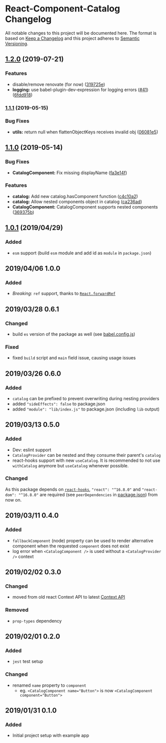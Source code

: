 # React-Component-Catalog Changelog

All notable changes to this project will be documented here. The format is based on [Keep a Changelog](http://keepachangelog.com/en/1.0.0/) and this project adheres to [Semantic Versioning](http://semver.org/spec/v2.0.0.html).


## [1.2.0](https://github.com/natterstefan/react-component-catalog/compare/v1.1.1...v1.2.0) (2019-07-21)


### Features

* disable/remove renovate (for now) ([319725e](https://github.com/natterstefan/react-component-catalog/commit/319725e))
* **logging:** use babel-plugin-dev-expression for logging errors ([#41](https://github.com/natterstefan/react-component-catalog/issues/41)) ([6fdd918](https://github.com/natterstefan/react-component-catalog/commit/6fdd918))



### [1.1.1](https://github.com/natterstefan/react-component-catalog/compare/v1.1.0...v1.1.1) (2019-05-15)


### Bug Fixes

* **utils:** return null when flattenObjectKeys receives invalid obj ([06081e5](https://github.com/natterstefan/react-component-catalog/commit/06081e5))



## [1.1.0](https://github.com/natterstefan/react-component-catalog/compare/v1.0.1...v1.1.0) (2019-05-14)


### Bug Fixes

* **CatalogComponent:** Fix missing displayName ([fa3e14f](https://github.com/natterstefan/react-component-catalog/commit/fa3e14f))


### Features

* **catalog:** Add new catalog.hasComponent function ([c4c10a2](https://github.com/natterstefan/react-component-catalog/commit/c4c10a2))
* **catalog:** Allow nested components object in catalog ([ca236ad](https://github.com/natterstefan/react-component-catalog/commit/ca236ad))
* **CatalogComponent:** CatalogComponent supports nested components ([369375b](https://github.com/natterstefan/react-component-catalog/commit/369375b))



## [1.0.1](https://github.com/natterstefan/react-component-catalog/compare/v1.0.0...v1.0.1) (2019/04/29)

### Added

- `esm` support (build `esm` module and add id as `module` in `package.json`)

## 2019/04/06 1.0.0

### Added

- *Breaking*: `ref` support, thanks to [`React.forwardRef`](https://reactjs.org/docs/forwarding-refs.html)

## 2019/03/28 0.6.1

### Changed

- build `es` version of the package as well (see [babel.config.js](./babel.config.js))

### Fixed

- fixed `build` script and `main` field issue, causing usage issues

## 2019/03/26 0.6.0

### Added

- `catalog` can be prefixed to prevent overwriting during nesting providers
- added `"sideEffects": false` to package.json
- added `"module": "lib/index.js"` to package.json (including `lib` output)

## 2019/03/13 0.5.0

### Added

- Dev: eslint support
- `CatalogProvider` can be nested and they consume their parent's `catalog`
- react-hooks support with new `useCatalog`. It is recommended to not use
  `withCatalog` anymore but `useCatalog` whenever possible.

### Changed

As this package depends on [`react-hooks`](https://reactjs.org/docs/hooks-overview.html),
`"react": "^16.8.0"` and `"react-dom": "^16.8.0"` are required (see
`peerDependencies` in [package.json](./package.json)) from now on.

## 2019/03/11 0.4.0

### Added

- `fallbackComponent` (node) property can be used to render alternative component
  when the requested `component` does not exist
- log error when `<CatalogComponent />` is used without a `<CatalogProvider />`
  context

## 2019/02/02 0.3.0

### Changed

- moved from old react Context API to latest [Context API](https://reactjs.org/docs/context.html)

### Removed

- `prop-types` dependency

## 2019/02/01 0.2.0

### Added

- `jest` test setup

### Changed

- renamed `name` property to `component`
  - eg. `<CatalogComponent name="Button">` is now `<CatalogComponent component="Button">`

## 2019/01/31 0.1.0

### Added

- Initial project setup with example app

